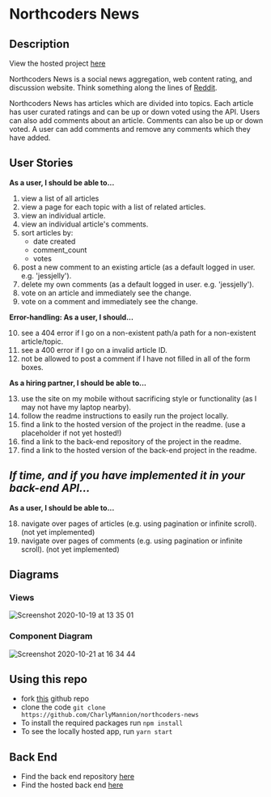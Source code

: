 # Northcoders News

## Description

View the hosted project [here](https://charlys-news.netlify.app/)

Northcoders News is a social news aggregation, web content rating, and discussion website. Think something along the lines of [Reddit](https://www.reddit.com/).

Northcoders News has articles which are divided into topics. Each article has user curated ratings and can be up or down voted using the API. Users can also add comments about an article. Comments can also be up or down voted. A user can add comments and remove any comments which they have added.

## User Stories

**As a user, I should be able to...**

1. view a list of all articles
2. view a page for each topic with a list of related articles.
3. view an individual article.
4. view an individual article's comments.
5. sort articles by:
   - date created
   - comment_count
   - votes
6. post a new comment to an existing article (as a default logged in user. e.g. 'jessjelly').
7. delete my own comments (as a default logged in user. e.g. 'jessjelly').
8. vote on an article and immediately see the change.
9. vote on a comment and immediately see the change.

**Error-handling: As a user, I should...**

10. see a 404 error if I go on a non-existent path/a path for a non-existent article/topic.
11. see a 400 error if I go on a invalid article ID.
12. not be allowed to post a comment if I have not filled in all of the form boxes.

**As a hiring partner, I should be able to...**

13. use the site on my mobile without sacrificing style or functionality (as I may not have my laptop nearby).
14. follow the readme instructions to easily run the project locally.
15. find a link to the hosted version of the project in the readme. (use a placeholder if not yet hosted!)
16. find a link to the back-end repository of the project in the readme.
17. find a link to the hosted version of the back-end project in the readme.

## _If time, and if you have implemented it in your back-end API..._

**As a user, I should be able to...**

18. navigate over pages of articles (e.g. using pagination or infinite scroll). (not yet implemented)
19. navigate over pages of comments (e.g. using pagination or infinite scroll). (not yet implemented)

## Diagrams

### Views
![Screenshot 2020-10-19 at 13 35 01](https://user-images.githubusercontent.com/28218869/96453497-77969280-1212-11eb-98cb-1ea2f05ea580.png)



### Component Diagram
![Screenshot 2020-10-21 at 16 34 44](https://user-images.githubusercontent.com/28218869/96742962-5fae4280-13bb-11eb-8ab3-a629d0e2643d.png)




## Using this repo
* fork [this](https://github.com/CharlyMannion/northcoders-news) github repo
* clone the code `git clone https://github.com/CharlyMannion/northcoders-news`
* To install the required packages run `npm install`
* To see the locally hosted app, run `yarn start`




## Back End

* Find the back end repository [here](https://github.com/CharlyMannion/fe-nc-news-api)
* Find the hosted back end [here](https://fe-nc-news-api.herokuapp.com/)